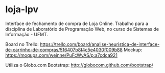 loja-lpv
========

Interface de fechamento de compra de Loja Online.
Trabalho para a disciplina de Laboratório de Programação Web, no curso de Sistemas de Informação - UFMT.

Board no Trello: https://trello.com/board/analise-heuristica-de-interface-de-carrinho-de-compras/516407b8f4c5e4030f009b88
Mockup: https://moqups.com/weinne/PuFcWvAS/p:a7cdca921

Utiliza o Globo.com Bootstrap: http://globocom.github.com/bootstrap/

